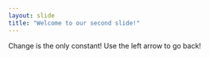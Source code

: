 ```yaml
---
layout: slide
title: "Welcome to our second slide!"
---
```

Change is the only constant!
Use the left arrow to go back!
